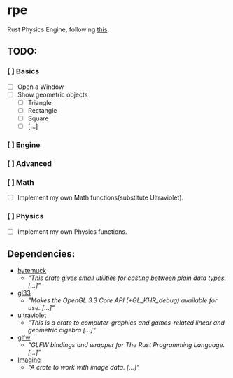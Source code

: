 # rpe
Rust Physics Engine, following [this](https://rust-tutorials.github.io/learn-opengl/introduction.html).

## TODO:
### [ ] Basics
- [ ] Open a Window
- [ ] Show geometric objects
  - [ ] Triangle
  - [ ] Rectangle
  - [ ] Square
  - [ ] [...]

### [ ] Engine

### [ ] Advanced

### [ ] Math
- [ ] Implement my own Math functions(substitute Ultraviolet).

### [ ] Physics
- [ ] Implement my own Physics functions.

## Dependencies:
- [bytemuck](https://docs.rs/bytemuck/latest/bytemuck/)
  - _"This crate gives small utilities for casting between plain data types. [...]"_
- [gl33](https://docs.rs/gl33/latest/gl33/)
  - _"Makes the OpenGL 3.3 Core API (+GL_KHR_debug) available for use. [...]"_
- [ultraviolet](https://docs.rs/ultraviolet/latest/ultraviolet/)
  - _"This is a crate to computer-graphics and games-related linear and geometric algebra [...]"_
- [glfw](https://docs.rs/crate/glfw/latest)
  - _"GLFW bindings and wrapper for The Rust Programming Language. [...]"_
- [Imagine](https://docs.rs/imagine/latest/imagine/)
  - _"A crate to work with image data. [...]"_
